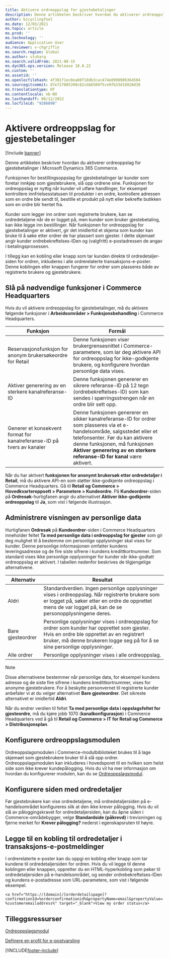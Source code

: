 ```yaml
---
title: Aktivere ordreoppslag for gjestebetalinger
description: Denne artikkelen beskriver hvordan du aktiverer ordreoppslag for gjestebetalinger i Microsoft Dynamics 365 Commerce.
author: bicyclingfool
ms.date: 12/03/2021
ms.topic: article
ms.prod: ''
ms.technology: ''
audience: Application User
ms.reviewer: v-chgriffin
ms.search.region: Global
ms.author: stuharg
ms.search.validFrom: 2021-08-15
ms.dyn365.ops.version: Release 10.0.22
ms.custom: ''
ms.assetid: ''
ms.openlocfilehash: 4f381f1ec0ea08f18db3cac474e8990906364504
ms.sourcegitcommit: 87e727005399c82cbb6509f5ce9fb33d18928d30
ms.translationtype: HT
ms.contentlocale: nb-NO
ms.lasthandoff: 08/12/2022
ms.locfileid: "9286898"
---
```

# <a name="enable-order-lookup-for-guest-checkouts"></a>Aktivere ordreoppslag for gjestebetalinger

[!include [banner](includes/banner.md)]

Denne artikkelen beskriver hvordan du aktiverer ordreoppslag for gjestebetalinger i Microsoft Dynamics 365 Commerce.

Funksjonen for bestillingsoppslag for gjestebetalinger lar kunder som foretar innkjøp som gjestebrukere, slå opp ordrene sine. Funksjonen for ordreoppslag er nyttig når kunder vil utføre handlinger, for eksempel kontrollere innfrielsesstatusen til produkter i en ordre, kontrollere adressen som en ordre ble sendt til, bestille et produkt på nytt eller bekrefte butikken som en ordre blir hentet fra.

Kunder som legger inn ordrer som registrerte brukere, kan se ordredetaljene når de er logget på, men kunder som bruker gjestebetaling, kan ikke legge inn bestillinger. Når funksjonen for ordreoppslag for gjestebetalinger er aktivert, gir det imidlertid et skjema som kunder kan bruke til å søke etter ordrer de har plassert som gjester. I dette skjemaet angir kunder ordrebekreftelses-IDen og (valgfritt) e-postadressen de angav i betalingsprosessen.

I tillegg kan en kobling eller knapp som tar kunden direkte til ordredetaljer-siden for ordren, inkluderes i alle ordrerelaterte transaksjons-e-poster. Denne koblingen eller knappen fungerer for ordrer som plasseres både av registrerte brukere og gjestebrukere.

## <a name="turn-on-necessary-features-in-commerce-headquarters"></a>Slå på nødvendige funksjoner i Commerce Headquarters

Hvis du vil aktivere ordreoppslag for gjestebetalinger, må du aktivere følgende funksjoner i **Arbeidsområder \> Funksjonsbehandling** i Commerce Headquarters.

| Funksjon | Formål |
|---------|---------|
| Reservasjonsfunksjon for anonym brukersøkeordre for Retail | Denne funksjonen viser brukergrensesnittet i Commerce-parametere, som lar deg aktivere API for ordreoppslag for ikke-godkjente brukere, og konfigurere hvordan personlige data vises. |
| Aktiver generering av en sterkere kanalreferanse-ID | Denne funksjonen genererer en sikrere referanse-ID på 12 tegn (ordrebekreftelses-ID) som kan sendes i spørringsstrengen når en ordre blir sett opp. |
| Generer et konsekvent format for kanalreferanse-ID på tvers av kanaler | Denne funksjonen genererer en sikker kanalreferanse-ID for ordrer som plasseres via et e-handelsområde, salgsstedet eller et telefonsenter. Før du kan aktivere denne funksjonen, må funksjonen **Aktiver generering av en sterkere referanse-ID for kanal** være aktivert. |

Når du har aktivert **funksjonen for anonymt brukersøk etter ordredetaljer i Retail**, må du aktivere API-en som støtter ikke-godkjente ordreoppslag i Commerce Headquarters. Gå til **Retail og Commerce \> Hovedkvarteroppsett \> Parametere \> Kundeordre**. På **Kundeordrer**-siden på **Ordresøk**-hurtigfanen angir du alternativet **Aktiver ikke-godkjente ordreoppslag** til **Ja**, som vist i følgende illustrasjon.

## <a name="manage-the-display-of-personal-data"></a>Administrere visningen av personlige data

Hurtigfanen **Ordresøk** på **Kundeordrer**-siden i Commerce Headquarters inneholder feltet **Ta med personlige data i ordreoppslag for gjester** som gir deg mulighet til å bestemme om personlige opplysninger skal vises for kunder. Denne personlige informasjonen omfatter kundens leveringsadresse og de fire siste sifrene i kundens kredittkortnummer. Som standard vises ikke personlige opplysninger for kunder når ikke-godtatt ordreoppslag er aktivert. I tabellen nedenfor beskrives de tilgjengelige alternativene.

| Alternativ | Resultat |
|--------|--------|
| Aldri | Standardverdien. Ingen personlige opplysninger vises i ordreoppslag. Når registrerte brukere som er logget på, søker etter en ordre de opprettet mens de var logget på, kan de se personopplysningene deres. |
| Bare gjesteordrer | Personlige opplysninger vises i ordreoppslag for ordrer som kunder har opprettet som gjester. Hvis en ordre ble opprettet av en registrert bruker, må denne brukeren logge seg på for å se sine personlige opplysninger. |
| Alle ordrer | Personlige opplysninger vises i alle ordreoppslag. |

> [!NOTE]
> Disse alternativene bestemmer når personlige data, for eksempel kundens adresse og de siste fire sifrene i kundens kredittkortnummer, vises for anonyme gjestebrukere. For å beskytte personvernet til registrerte kunder anbefaler vi at du velger alternativet **Bare gjesteordrer**. Det sikreste alternativet er imidlertid **Aldri**.

Når du endrer verdien til feltet **Ta med personlige data i oppslagsfeltet for gjesteordre**, må du kjøre jobb 1070 (**kanalkonfigurasjon**) i Commerce Headquarters ved å gå til **Retail og Commerce \> IT for Retail og Commerce \> Distribusjonsplan**.

## <a name="configure-the-order-lookup-module"></a>Konfigurere ordreoppslagsmodulen

Ordreoppslagsmodulen i Commerce-modulbiblioteket brukes til å lage skjemaet som gjestebrukere bruker til å slå opp ordrer. Ordreoppslagsmodulen kan inkluderes i hovedsporet til en hvilken som helst side som ikke krever kundepålogging. Hvis du vil ha mer informasjon om hvordan du konfigurerer modulen, kan du se [Ordreoppslagsmodul](order-lookup-module.md).

## <a name="configure-the-order-details-page"></a>Konfigurere siden med ordredetaljer

Før gjestebrukere kan vise ordredetaljene, må ordredetaljersiden på e-handelsområdet konfigureres slik at den ikke krever pålogging. Hvis du vil slå av påloggingskravet for ordredetaljersiden, kan du åpne siden i Commerce-områdebygger, velge **Standardside (påkrevd)** i trevisningen og fjerne merket for **Krever pålogging?** nederst i egenskapsruten til høyre.

## <a name="add-a-link-to-order-details-in-transactional-emails"></a>Legge til en kobling til ordredetaljer i transaksjons-e-postmeldinger

I ordrerelaterte e-poster kan du oppgi en kobling eller knapp som tar kundene til ordredetaljersiden for ordren. Hvis du vil legge til denne koblingen eller knappen, oppretter du en HTML-hyperkobling som peker til ordredetaljersiden på e-handelsområdet, og sender ordrebekreftelses-IDen og kundens e-postadresse som URL-parametere, som vist i følgende eksempel.

`<a href="https://[domain]/[orderdetailspage]?confirmationId=%orderconfirmationid%&propertyName=email&propertyValue=%customeremailaddress%" target="_blank">View my order status</a>`

## <a name="additional-resources"></a>Tilleggsressurser

[Ordreoppslagsmodul](order-lookup-module.md)

[Definere en profil for e-postvarsling](email-notification-profiles.md)

[!INCLUDE[footer-include](../includes/footer-banner.md)]
